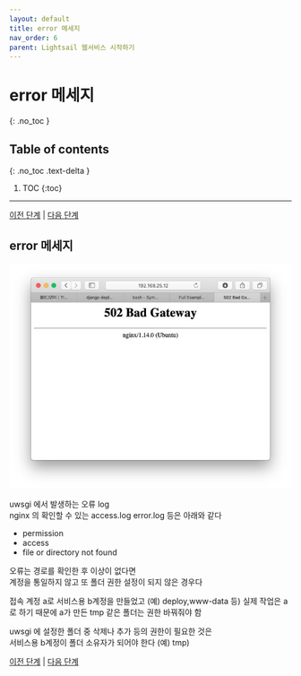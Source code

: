 ```yaml
---
layout: default
title: error 메세지
nav_order: 6
parent: Lightsail 웹서비스 시작하기
---
```


# error 메세지
{: .no_toc }

## Table of contents
{: .no_toc .text-delta }

1. TOC
{:toc}

---

[이전 단계](../Lightsail_ssl_5) |
[다음 단계](../Lightsail_service_7) 


## error 메세지

![image](/assets/images/n/3.jpeg)  

uwsgi 에서 발생하는 오류 log   
nginx 의 확인할 수 있는 access.log error.log 등은 아래와 같다

- permission  
- access  
- file or directory not found  

오류는 경로를 확인한 후 이상이 없다면  
계정을 통일하지 않고 또 폴더 권한 설정이 되지 않은 경우다

접속 계정 a로 서비스용 b계정을 만들었고 (예) deploy,www-data 등)
실제 작업은 a로 하기 때문에 a가 만든 tmp 같은 폴더는 권한 바꿔줘야 함   

uwsgi 에 설정한 폴더 중 삭제나 추가 등의 권한이 필요한 것은  
서비스용 b계정이 폴더 소유자가 되어야 한다 (예) tmp)

[이전 단계](../Lightsail_ssl_5) |
[다음 단계](../Lightsail_service_7) 